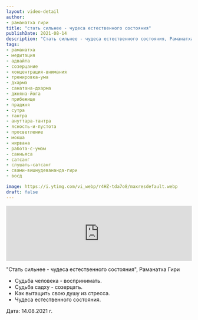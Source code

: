 ```yaml
---
layout: video-detail
author:
- раманатха гири
title: "стать сильнее - чудеса естественного состояния"
publishDate: 2021-08-14
description: "Стать сильнее - чудеса естественного состояния, Раманатха Гири * Судьба человека - воспринимать. * Судьба садху - созерцать. * Как вытащить свою душу из стресса. * Чудеса естественного состояния.   Дата  14.08.2021 г."
tags: 
- раманатха
- медитация
- адвайта
- созерцание
- концентрация-внимания
- тренировка-ума
- дхарма
- санатана-дхарма
- джняна-йога
- прибежище
- праджня
- сутра
- тантра
- ануттара-тантра
- ясность-и-пустота
- просветление
- мокша
- нирвана
- работа-с-умом
- санньяса
- сатсанг
- слушать-сатсанг
- свами-вишнудевананда-гири
- восд

image: https://i.ytimg.com/vi_webp/r4HZ-tda7o8/maxresdefault.webp
draft: false
---
```


<iframe width="100%" src="https://www.youtube.com/embed/r4HZ-tda7o8" frameborder="0" allowfullscreen=""></iframe> 

 "Стать сильнее - чудеса естественного состояния", Раманатха Гири

* Судьба человека - воспринимать.
* Судьба садху - созерцать.
* Как вытащить свою душу из стресса.
* Чудеса естественного состояния.

  
 Дата: 14.08.2021 г.

  

 